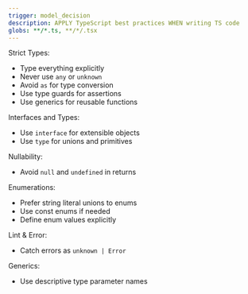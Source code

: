 ```yaml
---
trigger: model_decision
description: APPLY TypeScript best practices WHEN writing TS code
globs: **/*.ts, **/*/.tsx
---
```


Strict Types:

- Type everything explicitly
- Never use `any` or `unknown`
- Avoid `as` for type conversion
- Use type guards for assertions
- Use generics for reusable functions

Interfaces and Types:

- Use `interface` for extensible objects
- Use `type` for unions and primitives

Nullability:

- Avoid `null` and `undefined` in returns

Enumerations:

- Prefer string literal unions to enums
- Use const enums if needed
- Define enum values explicitly

Lint & Error:

- Catch errors as `unknown | Error`

Generics:

- Use descriptive type parameter names
